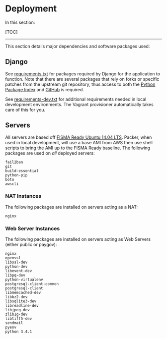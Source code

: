 <h1>Deployment</h1>

In this section:

[TOC]

<hr>

This section details major dependencies and software packages used:

## Django

See [requirements.txt](https://github.com/Threespot/peacecorps-site/blob/master/requirements.txt) for packages required by Django for the application to function. Note that there are several packages that rely on forks or specific patches from the upstream git repository, thus access to both the [Python Package Index](https://pypi.python.org) and [GitHub](https://github.com) is required.

See [requirements-dev.txt](https://github.com/Threespot/peacecorps-site/blob/master/requirements-dev.txt) for additional requirements needed in local development environments. The Vagrant provisioner automatically takes care of this for you.

## Servers
All servers are based off [FISMA Ready Ubuntu 14.04 LTS](https://github.com/fisma-ready/ubuntu-lts). Packer, when used in local development, will use a base AMI from AWS then use shell scripts to bring the AMI up to the FISMA Ready baseline. The following packages are used on _all_ deployed servers:

```
fail2ban
git
build-essential
python-pip
boto
awscli
```

### NAT Instances
The following packages are installed on servers acting as a NAT:

```
nginx
```

### Web Server Instances
The following packages are installed on servers acting as Web Servers (either public or paygov):

```
nginx
openssl
libssl-dev
python-dev
libevent-dev
libpq-dev
python-virtualenv
postgresql-client-common
postgresql-client
libmemcached-dev
libbz2-dev
libsqlite3-dev
libreadline-dev
libjpeg-dev
zlib1g-dev
libtiff5-dev
sendmail
pyenv
python 3.4.1
```
